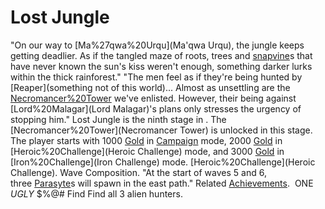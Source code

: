 # Lost Jungle

 "On our way to [Ma%27qwa%20Urqu](Ma'qwa Urqu), the jungle keeps getting deadlier. As if the tangled maze of roots, trees and [snapvine](snapvine)s that have never known the sun's kiss weren't enough, something darker lurks within the thick rainforest."
 "The men feel as if they're being hunted by [Reaper](something not of this world)... Almost as unsettling are the [Necromancer%20Tower](necromancers) we've enlisted. However, their being against [Lord%20Malagar](Lord Malagar)'s plans only stresses the urgency of stopping him."
Lost Jungle is the ninth stage in . The [Necromancer%20Tower](Necromancer Tower) is unlocked in this stage. The player starts with 1000 [Gold](Gold) in [Campaign](Campaign) mode, 2000 [Gold](Gold) in [Heroic%20Challenge](Heroic Challenge) mode, and 3000 [Gold](Gold) in [Iron%20Challenge](Iron Challenge) mode.
[Heroic%20Challenge](Heroic Challenge).
Wave Composition.
"At the start of waves 5 and 6, three [Parasyte](Parasyte)s will spawn in the east path."
Related [Achievements](Achievements).
 ONE *UGLY* $%@# Find Find all 3 alien hunters.